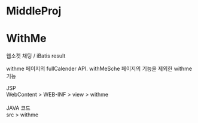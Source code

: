 # MiddleProj

# WithMe
웹소켓 채팅 / iBatis result

withme 페이지의 fullCalender API. withMeSche 페이지의 기능을 제외한 withme 기능 

JSP<br/>
WebContent > WEB-INF > view > withme
<br/><br/>
JAVA 코드<br/>
src > withme
